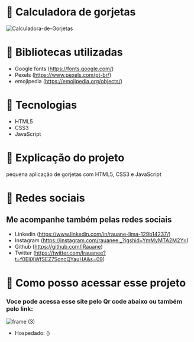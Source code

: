 # 📍 Calculadora de gorjetas
![Calculadora-de-Gorjetas](https://user-images.githubusercontent.com/102835801/194679404-17ef5737-c391-44e3-9e68-6536764d32c9.png)


# 📍 Bibliotecas utilizadas
- Google fonts (https://fonts.google.com/)
- Pexels (https://www.pexels.com/pt-br/)
- emojipedia (https://emojipedia.org/objects/)
 
# 📍 Tecnologias 

- HTML5
- CSS3
- JavaScript

# 📍 Explicação do projeto
<p> pequena aplicação de gorjetas com HTML5, CSS3 e JavaScript</p>
 
# 📍 Redes sociais 
 ## Me acompanhe também pelas redes sociais
 - Linkedin (https://www.linkedin.com/in/rauane-lima-129b14237/)
 - Instagram (https://instagram.com/rauanee._?igshid=YmMyMTA2M2Y=)
 - Github (https://github.com/lRauane)
 - Twitter (https://twitter.com/lrauanee?t=f0EIiXWfSEZ7ScncQYauHA&s=09)

# 📍 Como posso acessar esse projeto
### Voce pode acessa esse site pelo Qr code abaixo ou também pelo link:
![frame (3)](https://user-images.githubusercontent.com/102835801/172059625-28c7dc5f-79db-4e62-bbd1-e7ef6cbfdddc.png)

- Hospedado: ()




